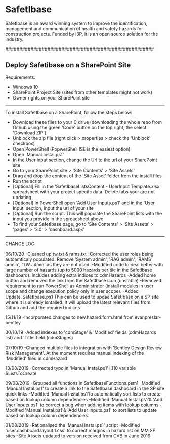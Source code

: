 # SafetIbase
SafetIbase is an award winning system to improve the identification, management and communication of health and safety hazards for construction projects. Funded by i3P, it is an open source solution for the industry.

#####################################################

Deploy Safetibase on a SharePoint Site
-----------------------------------------------------
Requirements:
- Windows 10
- SharePoint Project Site (sites from other templates might not work)
- Owner rights on your SharePoint site
-----------------------------------------------------
To install SafetIbase on a SharePoint, follow the steps below:
- Download these files to your C drive (downloading the whole repo from Github using the green 'Code' button on the top right, the select 'Download ZIP')
- Unblock the zip file (right click > properties > check the 'Unblock' checkbox)
- Open PowerShell (PopwerShell ISE is the easiest option)
- Open 'Manual Instal.ps1'
- In the User input section, change the Url to the url of your SharePoint site
- Go to your SharePoint site > 'Site Contents' > 'Site Assets'
- Drag and drop the content of the 'Site Asset' folder from the install files
- Run the script
- [Optional] Fill in the 'SafetIbaseListsContent - UserInput Template.xlsx' spreadsheet with your project specifc data. Delete tabs your are not updating
- [Optional] In PowerShell open 'Add User Inputs.ps1' and in the 'User Input' section, input the url of your site
- [Optional] Run the script. This will populate the SharePoint lists with the input you provide in the spreadsheet above
- To find your SafetIbase page, go to 'Site Contents' > 'Site Assets' > 'pages' > '3.0' > 'dashboard.aspx'
-----------------------------------------------------
CHANGE LOG:

06/10/20
  -Cleaned up tw.txt & rams.txt
  -Corrected the user roles being autoamticaly populated. Remove 'System admin', 'RAG admin', 'RAMS admin', 'TW admin' as they are not used.
  -Modified code to deal better with large number of hazards (up to 5000 hazards per tile in the SafetIbase dashboard). Includes adding extra indices to cdmHazards
  -Added home button and removed the link from the SafetIbase icon (unstable)
  -Removed requirement to run PowerShell as Administrator (install modules in user scope and change execution policy only in user scope).
  -Added Update_SafetIbase.ps1 This can be used to updae SafetIbase on a SP site where it is already isntalled. It will upload the latest relevant files from Github and add the required indices

15/11/19
  -Incorporated changes to new.hazard.form.html from evanpreslar-bentley

30/10/19
  -Added indexes to 'cdmStage' & 'Modified' fields (cdmHazards list) and 'Title' field (cdmStages)

07/10/19
  -Changed multiple files to integration with 'Bentley Design Review Risk Management'. At the moment requires manual indexing of the 'Modified' filed in cdmHazard

13/08/2019
  -Corrected typo in 'Manual Instal.ps1' l.110 variable $ListsToCreate

09/08/2019
  -Grouped all functions in SafetIbaseFunctions.psm1
  -Modified 'Manual Instal.ps1' to create a link to the SafetIbase dashboard in the SP site quick links
  -Modified 'Manual Instal.ps1'to automatically sort lists to create based on lookup column dependencies
  -Modified 'Manual Instal.ps1'& 'Add User Inputs.ps1' to correct a bug when adding items with lookup columns
  -Modified 'Manual Instal.ps1'& 'Add User Inputs.ps1' to sort lists to update based on lookup column dependencies

01/08/2019
  -Rationalised the 'Manual Instal.ps1' script
  -Modified 'user.dashboard.layout.1.css' to correct margins in hazard list on MM SP sites
  -Site Assets updated to version received from CVB in June 2019
